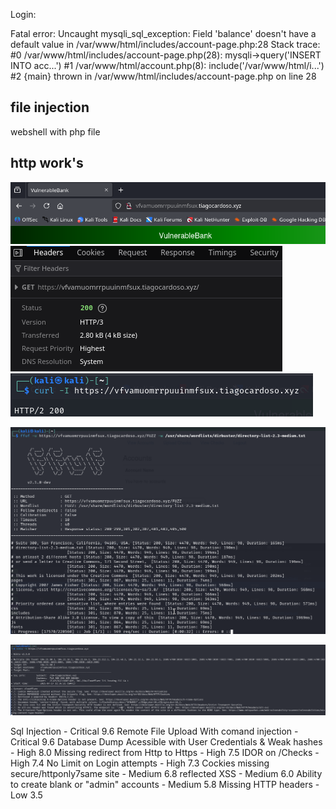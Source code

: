 Login:

 Fatal error: Uncaught mysqli_sql_exception: Field 'balance' doesn't have a default value in /var/www/html/includes/account-page.php:28 Stack trace: #0 /var/www/html/includes/account-page.php(28): mysqli->query('INSERT INTO acc...') #1 /var/www/html/account.php(8): include('/var/www/html/i...') #2 {main} thrown in /var/www/html/includes/account-page.php on line 28

## file injection
webshell with php file

## http work's
![](http.png)
![](http%20v2.png)
![](http%20v3.png)


![](Progress.png)

![](nikto.png)


Sql Injection - Critical 9.6 
Remote File Upload With comand injection - Critical 9.6 
Database Dump Acessible with User Credentials & Weak hashes - High 8.0 
Missing redirect from Http to Https - High 7.5 
IDOR on /Checks - High 7.4 
No Limit on Login attempts - High 7.3 
Cockies missing secure/httponly7same site - Medium 6.8 
reflected XSS - Medium 6.0 
Ability to create blank or "admin" accounts - Medium 5.8 
Missing HTTP headers - Low 3.5